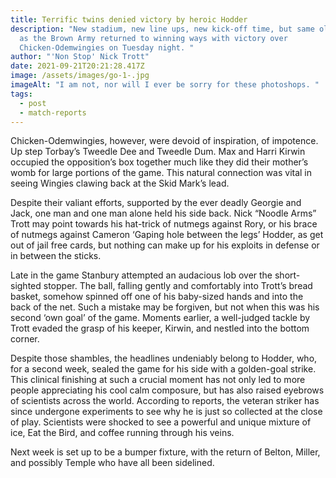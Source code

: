 ```yaml
---
title: Terrific twins denied victory by heroic Hodder
description: "New stadium, new line ups, new kick-off time, but same old result
  as the Brown Army returned to winning ways with victory over
  Chicken-Odemwingies on Tuesday night. "
author: "'Non Stop' Nick Trott"
date: 2021-09-21T20:21:28.417Z
image: /assets/images/go-1-.jpg
imageAlt: "I am not, nor will I ever be sorry for these photoshops. "
tags:
  - post
  - match-reports
---
```

Chicken-Odemwingies, however, were devoid of inspiration, of impotence. Up step Torbay’s Tweedle Dee and Tweedle Dum. Max and Harri Kirwin occupied the opposition’s box together much like they did their mother’s womb for large portions of the game. This natural connection was vital in seeing Wingies clawing back at the Skid Mark’s lead.  

Despite their valiant efforts, supported by the ever deadly Georgie and Jack, one man and one man alone held his side back. Nick “Noodle Arms” Trott may point towards his hat-trick of nutmegs against Rory, or his brace of nutmegs against Cameron ‘Gaping hole between the legs’ Hodder, as get out of jail free cards, but nothing can make up for his exploits in defense or in between the sticks. 



Late in the game Stanbury attempted an audacious lob over the short-sighted stopper. The ball, falling gently and comfortably into Trott’s bread basket, somehow spinned off one of his baby-sized hands and into the back of the net. Such a mistake may be forgiven, but not when this was his second ‘own goal’ of the game. Moments earlier, a well-judged tackle by Trott evaded the grasp of his keeper, Kirwin, and nestled into the bottom corner. 



Despite those shambles, the headlines undeniably belong to Hodder, who, for a second week, sealed the game for his side with a golden-goal strike. This clinical finishing at such a crucial moment has not only led to more people appreciating his cool calm composure, but has also raised eyebrows of scientists across the world. According to reports, the veteran striker has since undergone experiments to see why he is just so collected at the close of play. Scientists were shocked to see a powerful and unique mixture of ice, Eat the Bird, and coffee running through his veins. 



Next week is set up to be a bumper fixture, with the return of Belton, Miller, and possibly Temple who have all been sidelined.